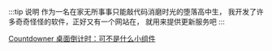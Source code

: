 
:::tip 说明
作为一名在家无所事事只能敲代码消磨时光的堕落高中生，
我开发了许多奇奇怪怪的软件，正好又有一个网站在，
就用来提供更新服务吧
:::

[Countdowner 桌面倒计时：可不是什么小组件](countdowner/)